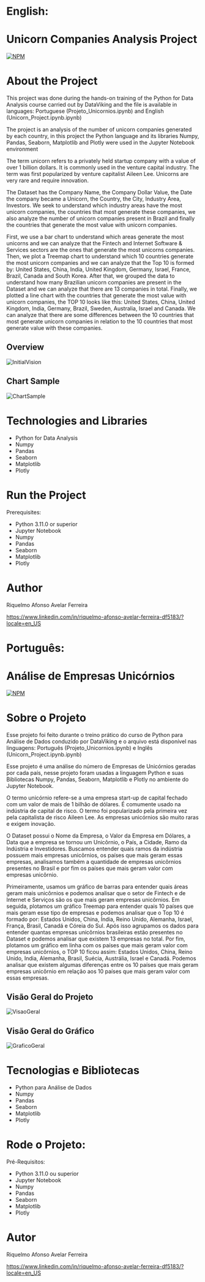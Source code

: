 # English:
# Unicorn Companies Analysis Project
[![NPM](https://img.shields.io/npm/l/react)](https://github.com/RiquelmoFerreira/DataAnalysisUnicorns/blob/main/License)

# About the Project

This project was done during the hands-on training of the Python for Data Analysis course carried out by DataViking and the file is available in languages: Portuguese (Projeto_Unicornios.ipynb) and English (Unicorn_Project.ipynb.ipynb)

The project is an analysis of the number of unicorn companies generated by each country, in this project the Python language and its libraries Numpy, Pandas, Seaborn, Matplotlib and Plotly were used in the Jupyter Notebook environment

The term unicorn refers to a privately held startup company with a value of over 1 billion dollars. It is commonly used in the venture capital industry. The term was first popularized by venture capitalist Aileen Lee. Unicorns are very rare and require innovation.

The Dataset has the Company Name, the Company Dollar Value, the Date the company became a Unicorn, the Country, the City, Industry Area, Investors. We seek to understand which industry areas have the most unicorn companies, the countries that most generate these companies, we also analyze the number of unicorn companies present in Brazil and finally the countries that generate the most value with unicorn companies.

First, we use a bar chart to understand which areas generate the most unicorns and we can analyze that the Fintech and Internet Software & Services sectors are the ones that generate the most unicorns companies. Then, we plot a Treemap chart to understand which 10 countries generate the most unicorn companies and we can analyze that the Top 10 is formed by: United States, China, India, United Kingdom, Germany, Israel, France, Brazil, Canada and South Korea. After that, we grouped the data to understand how many Brazilian unicorn companies are present in the Dataset and we can analyze that there are 13 companies in total. Finally, we plotted a line chart with the countries that generate the most value with unicorn companies, the TOP 10 looks like this: United States, China, United Kingdom, India, Germany, Brazil, Sweden, Australia, Israel and Canada. We can analyze that there are some differences between the 10 countries that most generate unicorn companies in relation to the 10 countries that most generate value with these companies.

## Overview
![InitialVision](https://github.com/RiquelmoFerreira/Images/blob/main/17.png)

## Chart Sample
![ChartSample](https://github.com/RiquelmoFerreira/Images/blob/main/18.png)

# Technologies and Libraries

- Python for Data Analysis
- Numpy
- Pandas
- Seaborn
- Matplotlib
- Plotly

# Run the Project
Prerequisites:
- Python 3.11.0 or superior
- Jupyter Notebook
- Numpy
- Pandas
- Seaborn
- Matplotlib
- Plotly

# Author
Riquelmo Afonso Avelar Ferreira

https://www.linkedin.com/in/riquelmo-afonso-avelar-ferreira-df5183/?locale=en_US
#

# Português:
# Análise de Empresas Unicórnios
[![NPM](https://img.shields.io/npm/l/react)](https://github.com/RiquelmoFerreira/DataAnalysisUnicorns/blob/main/License)

# Sobre o Projeto

Esse projeto foi feito durante o treino prático do curso de Python para Análise de Dados conduzido por DataViking e o arquivo está disponível nas linguagens: Português (Projeto_Unicornios.ipynb) e Inglês (Unicorn_Project.ipynb.ipynb)

Esse projeto é uma análise do número de Empresas de Unicórnios geradas por cada país, nesse projeto foram usadas a linguagem Python e suas Bibliotecas Numpy, Pandas, Seaborn, Matplotlib e Plotly no ambiente do Jupyter Notebook.

O termo unicórnio refere-se a uma empresa start-up de capital fechado com um valor de mais de 1 bilhão de dólares. É comumente usado na indústria de capital de risco. O termo foi popularizado pela primeira vez pela capitalista de risco Aileen Lee. As empresas unicórnios são muito raras e exigem inovação.

O Dataset possui o Nome da Empresa, o Valor da Empresa em Dólares, a Data que a empresa se tornou um Unicôrnio, o País, a Cidade, Ramo da Indústria e Investidores. Buscamos entender quais ramos da indústria possuem mais empresas unicôrnios, os países que mais geram essas empresas, analisamos também a quantidade de empresas unicôrnios presentes no Brasil e por fim os países que mais geram valor com empresas unicôrnio.

Primeiramente, usamos um gráfico de barras para entender quais áreas geram mais unicôrnios e podemos analisar que o setor de Fintech e de Internet e Serviços são os que mais geram empresas unicôrnios. Em seguida, plotamos um gráfico Treemap para entender quais 10 países que mais geram esse tipo de empresas e podemos analisar que o Top 10 é formado por: Estados Unidos, China, Índia, Reino Unido, Alemanha, Israel, França, Brasil, Canadá e Córeia do Sul. Após isso agrupamos os dados para entender quantas empresas unicôrnios brasileiras estão presentes no Dataset e podemos analisar que existem 13 empresas no total. Por fim, plotamos um gráfico em linha com os países que mais geram valor com empresas unicôrnios, o TOP 10 ficou assim: Estados Unidos, China, Reino Unido, India, Alemanha, Brasil, Suécia, Austrália, Israel e Canadá. Podemos analisar que existem algumas diferenças entre os 10 países que mais geram empresas unicôrnio em relação aos 10 países que mais geram valor com essas empresas.

## Visão Geral do Projeto
![VisaoGeral](https://github.com/RiquelmoFerreira/Images/blob/main/17.png)

## Visão Geral do Gráfico
![GraficoGeral](https://github.com/RiquelmoFerreira/Images/blob/main/18.png)

# Tecnologias e Bibliotecas
- Python para Análise de Dados
- Numpy
- Pandas
- Seaborn
- Matplotlib
- Plotly

# Rode o Projeto:
Pré-Requisitos:
- Python 3.11.0 ou superior
- Jupyter Notebook
- Numpy
- Pandas
- Seaborn
- Matplotlib
- Plotly

# Autor
Riquelmo Afonso Avelar Ferreira

https://www.linkedin.com/in/riquelmo-afonso-avelar-ferreira-df5183/?locale=en_US

 


 

